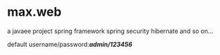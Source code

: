 # max.web
a javaee project
spring framework spring security hibernate and so on...

default username/password:**_admin/123456_**